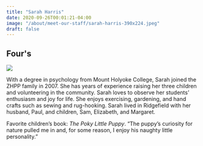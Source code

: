```yaml
---
title: "Sarah Harris"
date: 2020-09-26T00:01:21-04:00
image: "/about/meet-our-staff/sarah-harris-390x224.jpeg"
draft: false
---
```


## Four's

![](/about/meet-our-staff/sarah-harris-150x150.jpeg)

With a degree in psychology from Mount Holyoke College, Sarah joined the ZHPP family in 2007. She has years of experience raising her three children and volunteering in the community. Sarah loves to observe her students’ enthusiasm and joy for life. She enjoys exercising, gardening, and hand crafts such as sewing and rug-hooking. Sarah lived in Ridgefield with her husband, Paul, and children, Sam, Elizabeth, and Margaret.

Favorite children’s book: *The Poky Little Puppy*. “The puppy’s curiosity for nature pulled me in and, for some reason, I enjoy his naughty little personality.”
